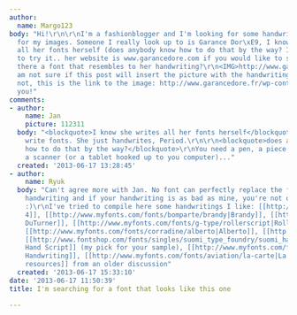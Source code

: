 ```yaml
---
author:
  name: Margo123
body: "Hi!\r\n\r\nI'm a fashionblogger and I'm looking for some handwritten like fonts
  for my images. Someone I really look up to is Garance Dor\xE9, I know she writes
  all her fonts herself (does anybody know how to do that by the way? I would like
  to try it.. her website is www.garancedore.com if you would like to see). But is
  there a font that resembles to her handwriting?\r\n<IMG>http://www.garancedore.fr/wp-content/uploads/2013/06/24-7.jpg</IMG>\r\n\r\nI
  am not sure if this post will insert the picture with the handwriting on it, if
  not, this is the link to the image: http://www.garancedore.fr/wp-content/uploads/2013/06/24-7.jpg\r\n\r\nThank
  you!"
comments:
- author:
    name: Jan
    picture: 112311
  body: "<blockquote>I know she writes all her fonts herself</blockquote>\r\nShe doesn\u2019t
    write fonts. She just handwrites, Period.\r\n\r\n<blockquote>does anybody know
    how to do that by the way?</blockquote>\r\nYou need a pen, a piece of paper and
    a scanner (or a tablet hooked up to you computer)..."
  created: '2013-06-17 13:28:45'
- author:
    name: Ryuk
  body: "Can't agree more with Jan. No font can perfectly replace the feeling of a
    handwriting and if your handwriting is as bad as mine, you're not out of the woods
    :)\r\nI've tried to compile here some handwritings I like: [[http://www.myfonts.com/fonts/joebob/dear-joe-4/|dearJoe
    4]], [[http://www.myfonts.com/fonts/bomparte/brandy|Brandy]], [[http://www.myfonts.com/fonts/fontfont/ff-duturner|FF
    DuTurner]], [[http://www.myfonts.com/fonts/g-type/rollerscript|Rollerscript]],
    [[http://www.myfonts.com/fonts/corradine/alberto|Alberto]], [[http://www.myfonts.com/fonts/g-type/olicana|Olicana]],
    [[http://www.fontshop.com/fonts/singles/suomi_type_foundry/suomi_hand_script_ot/|Suomi
    Hand Script]] (my pick for your sample), [[http://www.myfonts.com/fonts/corradine/handwriting|Corradine
    Handwriting]], [[http://www.myfonts.com/fonts/aviation/la-carte|La Carte]], [[http://typophile.com/user/22675|more
    resources]] from an older discussion"
  created: '2013-06-17 15:33:10'
date: '2013-06-17 11:50:39'
title: I'm searching for a font that looks like this one

---
```

